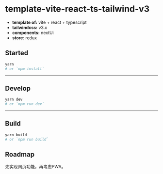 # template-vite-react-ts-tailwind-v3

- **template of:** vite + react + typescript
- **tailwindcss:** v3.x
- **compenents:** nextUi
- **store**: redux

## Started
```bash
yarn
# or `npm install`
```

---
## Develop
```bash
yarn dev
# or `npm run dev`
```

---
## Build
```bash
yarn build
# or `npm run build`
```

## Roadmap

先实现网页功能，再考虑PWA。

